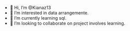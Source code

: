 - 👋 Hi, I’m @Kianaz13
- 👀 I’m interested in data arrangemente.
- 🌱 I’m currently learning sql.
- 💞️ I’m looking to collaborate on project involves learning.


<!---
Kianaz13/Kianaz13 is a ✨ special ✨ repository because its `README.md` (this file) appears on your GitHub profile.
You can click the Preview link to take a look at your changes.
--->
